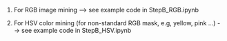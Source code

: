 1. For RGB image mining --> see example code in StepB_RGB.ipynb

2. For HSV color mining (for non-standard RGB mask, e.g, yellow, pink ...) --> see example code in StepB_HSV.ipynb
